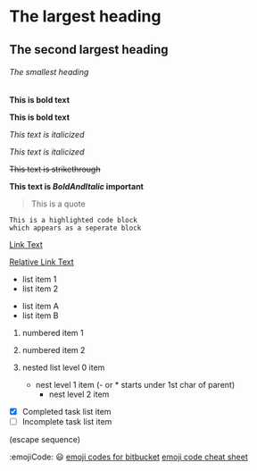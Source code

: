 # The largest heading
## The second largest heading
###### The smallest heading

**This is bold text**

__This is bold text__

*This text is italicized*

_This text is italicized_

~~This text is strikethrough~~

**This text is _BoldAndItalic_ important**

> This is a quote

```
This is a highlighted code block
which appears as a seperate block
```

[Link Text](https://Link.URL/)

[Relative Link Text](dirInRepo/fileInDir)

- list item 1
- list item 2

* list item A
* list item B

1. numbered item 1
2. numbered item 2

1. nested list level 0 item
   - nest level 1 item (- or * starts under 1st char of parent)
     - nest level 2 item

- [x] Completed task list item
- [ ] Incomplete task list item

\(escape sequence)

:emojiCode: :smiley:
[emoji codes for bitbucket](https://bitbucket.org/DACOFFEY/wiki/wiki/BITBUCKET/EMOJI/Emoji)
[emoji code cheat sheet](https://www.webpagefx.com/tools/emoji-cheat-sheet/)
